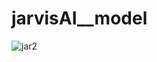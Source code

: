 # jarvisAI__model

![jar2](https://user-images.githubusercontent.com/67959193/125393404-8a1ab280-e3c5-11eb-80c4-2a26bc7c9292.PNG)

